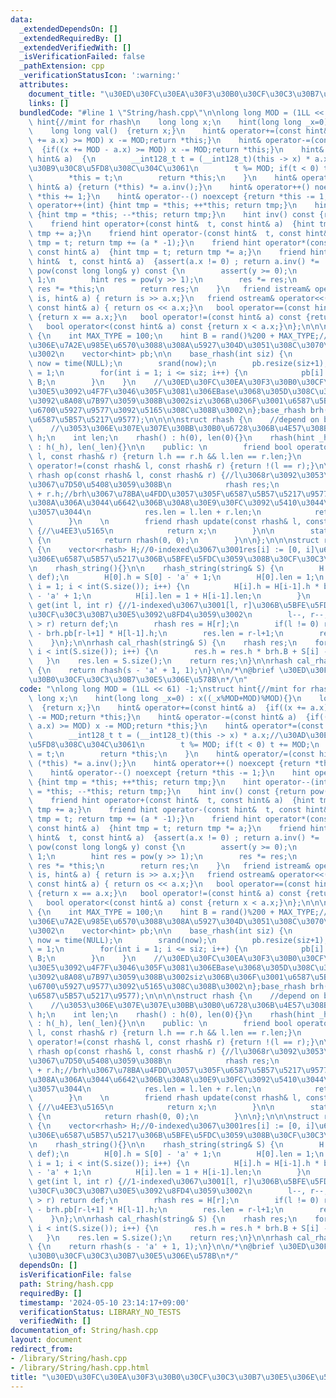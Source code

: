 ```yaml
---
data:
  _extendedDependsOn: []
  _extendedRequiredBy: []
  _extendedVerifiedWith: []
  _isVerificationFailed: false
  _pathExtension: cpp
  _verificationStatusIcon: ':warning:'
  attributes:
    document_title: "\u30ED\u30FC\u30EA\u30F3\u30B0\u30CF\u30C3\u30B7\u30E5\u306E\u578B"
    links: []
  bundledCode: "#line 1 \"String/hash.cpp\"\n\nlong long MOD = (1LL << 61) -1;\nstruct\
    \ hint{//mint for rhash\n    long long x;\n    hint(long long _x=0) : x((_x%MOD+MOD)%MOD){}\n\
    \    long long val()  {return x;}\n    hint& operator+=(const hint& a)  {if((x\
    \ += a.x) >= MOD) x -= MOD;return *this;}\n    hint& operator-=(const hint& a)\
    \  {if((x += MOD - a.x) >= MOD) x -= MOD;return *this;}\n    hint& operator*=(const\
    \ hint& a)  {\n        __int128_t t = (__int128_t)(this -> x) * a.x;//\u30AD\u30E3\
    \u30B9\u30C8\u5FD8\u308C\u304C\u3061\n        t %= MOD; if(t < 0) t += MOD;\n\
    \        *this = t;\n        return *this;\n    }\n    hint& operator/=(const\
    \ hint& a) {return (*this) *= a.inv();}\n    hint& operator++() noexcept {return\
    \ *this += 1;}\n    hint& operator--() noexcept {return *this -= 1;}\n    hint\
    \ operator++(int) {hint tmp = *this; ++*this; return tmp;}\n    hint operator--(int)\
    \ {hint tmp = *this; --*this; return tmp;}\n    hint inv() const {return pow(MOD-2);}\n\
    \    friend hint operator+(const hint&  t, const hint& a)  {hint tmp = t; return\
    \ tmp += a;}\n    friend hint operator-(const hint&  t, const hint& a)  {hint\
    \ tmp = t; return tmp += (a * -1);}\n    friend hint operator*(const hint&  t,\
    \ const hint& a)  {hint tmp = t; return tmp *= a;}\n    friend hint operator/(const\
    \ hint&  t, const hint& a)  {assert(a.x != 0) ; return a.inv() *=  t;}\n    hint\
    \ pow(const long long& y) const {\n        assert(y >= 0);\n        if(!y) return\
    \ 1;\n        hint res = pow(y >> 1);\n        res *= res;\n        if(y & 1)\
    \ res *= *this;\n        return res;\n    }\n   friend istream& operator>>(istream&\
    \ is, hint& a) { return is >> a.x;}\n   friend ostream& operator<<(ostream& os,\
    \ const hint& a) { return os << a.x;}\n   bool operator==(const hint& a) const\
    \ {return x == a.x;}\n   bool operator!=(const hint& a) const {return x != a.x;}\n\
    \   bool operator<(const hint& a) const {return x < a.x;}\n};\n\n\nstruct base_rhash\
    \ {\n    int MAX_TYPE = 100;\n    hint B = rand()%200 + MAX_TYPE;//\u6587\u5B57\
    \u306E\u7A2E\u985E\u6570\u3088\u308A\u5927\u304D\u3051\u308C\u3070\u826F\u3044\
    \u3002\n    vector<hint> pb;\n\n    base_rhash(int siz) {\n        unsigned int\
    \ now = time(NULL);\n        srand(now);\n        pb.resize(siz+1);\n        pb[0]\
    \ = 1;\n        for(int i = 1; i <= siz; i++) {\n            pb[i] = pb[i-1] *\
    \ B;\n        }\n    }\n    //\u30ED\u30FC\u30EA\u30F3\u30B0\u30CF\u30C3\u30B7\
    \u30E5\u3092\u4F7F\u3046\u305F\u3081\u306EBase\u3068\u305D\u308C\u306E\u7D2F\u4E57\
    \u3092\u8A08\u7B97\u3059\u308B\u3002siz\u306B\u306F\u3001\u6587\u5B57\u5217\u306E\
    \u6700\u5927\u9577\u3092\u5165\u308C\u308B\u3002\n};base_rhash brh(\u6700\u5927\
    \u6587\u5B57\u5217\u9577);\n\n\n\nstruct rhash {\n    //depend on base_rhash\n\
    \    //\u3053\u306E\u307E\u307E\u30BB\u30B0\u6728\u306B\u4E57\u308B\n    hint\
    \ h;\n    int len;\n    rhash() : h(0), len(0){}\n    rhash(hint _h, int _len)\
    \ : h(_h), len(_len){}\n\n    public: \n        friend bool operator==(const rhash&\
    \ l, const rhash& r) {return l.h == r.h && l.len == r.len;}\n        friend bool\
    \ operator!=(const rhash& l, const rhash& r) {return !(l == r);}\n\n        friend\
    \ rhash op(const rhash& l, const rhash& r) {//l\u3068r\u3092\u3053\u306E\u9806\
    \u3067\u7D50\u5408\u3059\u308B\n            rhash res;\n            res.h = l.h*brh.pb.at(r.len)\
    \ + r.h;//brh\u3067\u78BA\u4FDD\u3057\u305F\u6587\u5B57\u5217\u9577\u304C\u8DB3\
    \u308A\u306A\u3044\u6642\u306B\u30A8\u30E9\u30FC\u3092\u5410\u3044\u3066\u6B32\
    \u3057\u3044\n            res.len = l.len + r.len;\n            return res;\n\
    \        }\n    \n        friend rhash update(const rhash& l, const rhash& x)\
    \ {//\u4EE3\u5165\n            return x;\n        }\n\n        static rhash ide()\
    \ {\n            return rhash(0, 0);\n        }\n\n};\n\n\nstruct rhash_string\
    \ {\n    vector<rhash> H;//0-indexed\u3067\u3001res[i] := [0, i]\u6587\u5B57\u76EE\
    \u306E\u6587\u5B57\u5217\u306B\u5BFE\u5FDC\u3059\u308B\u30CF\u30C3\u30B7\u30E5\
    \n    rhash_string(){}\n\n    rhash_string(string& S) {\n        H.resize(S.size(),\
    \ def);\n        H[0].h = S[0] - 'a' + 1;\n        H[0].len = 1;\n        for(int\
    \ i = 1; i < int(S.size()); i++) {\n          H[i].h = H[i-1].h * brh.B + S[i]\
    \ - 'a' + 1;\n          H[i].len = 1 + H[i-1].len;\n        }\n    }\n\n    rhash\
    \ get(int l, int r) {//1-indexed\u3067\u3001[l, r]\u306B\u5BFE\u5FDC\u3059\u308B\
    \u30CF\u30C3\u30B7\u30E5\u3092\u8FD4\u3059\u3002\n        l--, r--;\n        if(l\
    \ > r) return def;\n        rhash res = H[r];\n        if(l != 0) res.h = res.h\
    \ - brh.pb[r-l+1] * H[l-1].h;\n        res.len = r-l+1;\n        return res;\n\
    \    }\n};\n\nrhash cal_rhash(string& S) {\n    rhash res;\n    for(int i = 0;\
    \ i < int(S.size()); i++) {\n        res.h = res.h * brh.B + S[i] - 'a'+1;\n \
    \   }\n    res.len = S.size();\n    return res;\n}\n\nrhash cal_rhash(char s)\
    \ {\n    return rhash(s - 'a' + 1, 1);\n}\n\n/*\n@brief \u30ED\u30FC\u30EA\u30F3\
    \u30B0\u30CF\u30C3\u30B7\u30E5\u306E\u578B\n*/\n"
  code: "\nlong long MOD = (1LL << 61) -1;\nstruct hint{//mint for rhash\n    long\
    \ long x;\n    hint(long long _x=0) : x((_x%MOD+MOD)%MOD){}\n    long long val()\
    \  {return x;}\n    hint& operator+=(const hint& a)  {if((x += a.x) >= MOD) x\
    \ -= MOD;return *this;}\n    hint& operator-=(const hint& a)  {if((x += MOD -\
    \ a.x) >= MOD) x -= MOD;return *this;}\n    hint& operator*=(const hint& a)  {\n\
    \        __int128_t t = (__int128_t)(this -> x) * a.x;//\u30AD\u30E3\u30B9\u30C8\
    \u5FD8\u308C\u304C\u3061\n        t %= MOD; if(t < 0) t += MOD;\n        *this\
    \ = t;\n        return *this;\n    }\n    hint& operator/=(const hint& a) {return\
    \ (*this) *= a.inv();}\n    hint& operator++() noexcept {return *this += 1;}\n\
    \    hint& operator--() noexcept {return *this -= 1;}\n    hint operator++(int)\
    \ {hint tmp = *this; ++*this; return tmp;}\n    hint operator--(int) {hint tmp\
    \ = *this; --*this; return tmp;}\n    hint inv() const {return pow(MOD-2);}\n\
    \    friend hint operator+(const hint&  t, const hint& a)  {hint tmp = t; return\
    \ tmp += a;}\n    friend hint operator-(const hint&  t, const hint& a)  {hint\
    \ tmp = t; return tmp += (a * -1);}\n    friend hint operator*(const hint&  t,\
    \ const hint& a)  {hint tmp = t; return tmp *= a;}\n    friend hint operator/(const\
    \ hint&  t, const hint& a)  {assert(a.x != 0) ; return a.inv() *=  t;}\n    hint\
    \ pow(const long long& y) const {\n        assert(y >= 0);\n        if(!y) return\
    \ 1;\n        hint res = pow(y >> 1);\n        res *= res;\n        if(y & 1)\
    \ res *= *this;\n        return res;\n    }\n   friend istream& operator>>(istream&\
    \ is, hint& a) { return is >> a.x;}\n   friend ostream& operator<<(ostream& os,\
    \ const hint& a) { return os << a.x;}\n   bool operator==(const hint& a) const\
    \ {return x == a.x;}\n   bool operator!=(const hint& a) const {return x != a.x;}\n\
    \   bool operator<(const hint& a) const {return x < a.x;}\n};\n\n\nstruct base_rhash\
    \ {\n    int MAX_TYPE = 100;\n    hint B = rand()%200 + MAX_TYPE;//\u6587\u5B57\
    \u306E\u7A2E\u985E\u6570\u3088\u308A\u5927\u304D\u3051\u308C\u3070\u826F\u3044\
    \u3002\n    vector<hint> pb;\n\n    base_rhash(int siz) {\n        unsigned int\
    \ now = time(NULL);\n        srand(now);\n        pb.resize(siz+1);\n        pb[0]\
    \ = 1;\n        for(int i = 1; i <= siz; i++) {\n            pb[i] = pb[i-1] *\
    \ B;\n        }\n    }\n    //\u30ED\u30FC\u30EA\u30F3\u30B0\u30CF\u30C3\u30B7\
    \u30E5\u3092\u4F7F\u3046\u305F\u3081\u306EBase\u3068\u305D\u308C\u306E\u7D2F\u4E57\
    \u3092\u8A08\u7B97\u3059\u308B\u3002siz\u306B\u306F\u3001\u6587\u5B57\u5217\u306E\
    \u6700\u5927\u9577\u3092\u5165\u308C\u308B\u3002\n};base_rhash brh(\u6700\u5927\
    \u6587\u5B57\u5217\u9577);\n\n\n\nstruct rhash {\n    //depend on base_rhash\n\
    \    //\u3053\u306E\u307E\u307E\u30BB\u30B0\u6728\u306B\u4E57\u308B\n    hint\
    \ h;\n    int len;\n    rhash() : h(0), len(0){}\n    rhash(hint _h, int _len)\
    \ : h(_h), len(_len){}\n\n    public: \n        friend bool operator==(const rhash&\
    \ l, const rhash& r) {return l.h == r.h && l.len == r.len;}\n        friend bool\
    \ operator!=(const rhash& l, const rhash& r) {return !(l == r);}\n\n        friend\
    \ rhash op(const rhash& l, const rhash& r) {//l\u3068r\u3092\u3053\u306E\u9806\
    \u3067\u7D50\u5408\u3059\u308B\n            rhash res;\n            res.h = l.h*brh.pb.at(r.len)\
    \ + r.h;//brh\u3067\u78BA\u4FDD\u3057\u305F\u6587\u5B57\u5217\u9577\u304C\u8DB3\
    \u308A\u306A\u3044\u6642\u306B\u30A8\u30E9\u30FC\u3092\u5410\u3044\u3066\u6B32\
    \u3057\u3044\n            res.len = l.len + r.len;\n            return res;\n\
    \        }\n    \n        friend rhash update(const rhash& l, const rhash& x)\
    \ {//\u4EE3\u5165\n            return x;\n        }\n\n        static rhash ide()\
    \ {\n            return rhash(0, 0);\n        }\n\n};\n\n\nstruct rhash_string\
    \ {\n    vector<rhash> H;//0-indexed\u3067\u3001res[i] := [0, i]\u6587\u5B57\u76EE\
    \u306E\u6587\u5B57\u5217\u306B\u5BFE\u5FDC\u3059\u308B\u30CF\u30C3\u30B7\u30E5\
    \n    rhash_string(){}\n\n    rhash_string(string& S) {\n        H.resize(S.size(),\
    \ def);\n        H[0].h = S[0] - 'a' + 1;\n        H[0].len = 1;\n        for(int\
    \ i = 1; i < int(S.size()); i++) {\n          H[i].h = H[i-1].h * brh.B + S[i]\
    \ - 'a' + 1;\n          H[i].len = 1 + H[i-1].len;\n        }\n    }\n\n    rhash\
    \ get(int l, int r) {//1-indexed\u3067\u3001[l, r]\u306B\u5BFE\u5FDC\u3059\u308B\
    \u30CF\u30C3\u30B7\u30E5\u3092\u8FD4\u3059\u3002\n        l--, r--;\n        if(l\
    \ > r) return def;\n        rhash res = H[r];\n        if(l != 0) res.h = res.h\
    \ - brh.pb[r-l+1] * H[l-1].h;\n        res.len = r-l+1;\n        return res;\n\
    \    }\n};\n\nrhash cal_rhash(string& S) {\n    rhash res;\n    for(int i = 0;\
    \ i < int(S.size()); i++) {\n        res.h = res.h * brh.B + S[i] - 'a'+1;\n \
    \   }\n    res.len = S.size();\n    return res;\n}\n\nrhash cal_rhash(char s)\
    \ {\n    return rhash(s - 'a' + 1, 1);\n}\n\n/*\n@brief \u30ED\u30FC\u30EA\u30F3\
    \u30B0\u30CF\u30C3\u30B7\u30E5\u306E\u578B\n*/"
  dependsOn: []
  isVerificationFile: false
  path: String/hash.cpp
  requiredBy: []
  timestamp: '2024-05-10 23:14:17+09:00'
  verificationStatus: LIBRARY_NO_TESTS
  verifiedWith: []
documentation_of: String/hash.cpp
layout: document
redirect_from:
- /library/String/hash.cpp
- /library/String/hash.cpp.html
title: "\u30ED\u30FC\u30EA\u30F3\u30B0\u30CF\u30C3\u30B7\u30E5\u306E\u578B"
---
```

